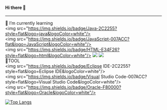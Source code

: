 #### Hi there 👋
---
🌱 I’m currently learning<br>
<img src="https://img.shields.io/badge/Java-2C2255?style=flat&logo=java&logoColor=white"/>
<img src="https://img.shields.io/badge/JavaScript-007ACC?flat&logo=JavaScript&logoColor=white"/>
<img src="https://img.shields.io/badge/HTML-E34F26?style=flat&logo=html&logoColor=white"/>
<img src="https://img.shields.io/badge/Java-2C2255?style=flat&logo=Java&logoColor=white"/>
<img src="https://img.shields.io/badge/JavaScript-F7DF1E?style=flat&logo=JavaScript&logoColor=white"/>
<br>🔨TOOL<br>
<img src="https://img.shields.io/badge/Eclipse IDE-2C2255?style=flat&logo=Eclipse IDE&logoColor=white"/>
<img src="https://img.shields.io/badge/Visual Studio Code-007ACC?style=flat&logo=Visual Studio Code&logoColor=white"/>
<img src="https://img.shields.io/badge/Oracle-F80000?style=flat&logo=Oracle&logoColor=white"/>



[![Top Langs](https://github-readme-stats.vercel.app/api/top-langs/?username=potatoy1&layout=compact)](https://github.com/potatoy1/github-readme-stats)

